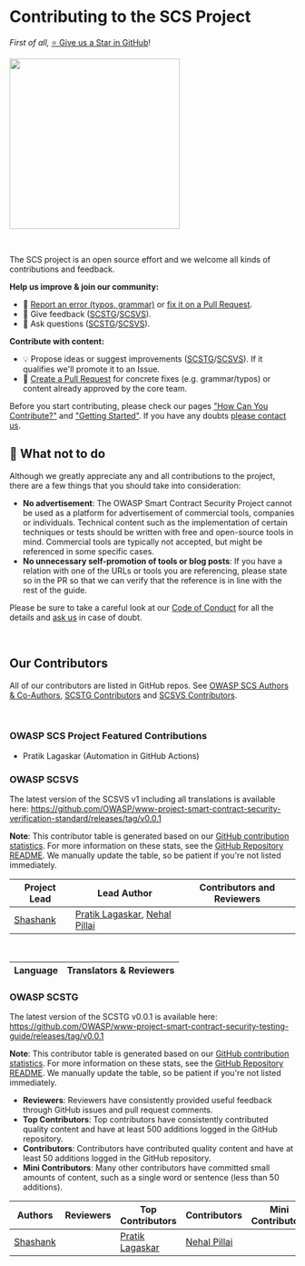 # Contributing to the SCS Project

_First of all,_ [⭐ Give us a Star in GitHub](https://github.com/OWASP/owasp-scs)!

<a href="https://github.com/OWASP/owasp-scs"><img src="../../assets/starring.png" width="300px"/></a>

<br>

The SCS project is an open source effort and we welcome all kinds of contributions and feedback.

**Help us improve & join our community:**

- 🐞 [Report an error (typos, grammar)](contributing/1_How_Can_You_Contribute.md#create-issues) or [fix it on a Pull Request](contributing/1_How_Can_You_Contribute.md#open-a-pull-request).
- 💬 Give feedback ([SCSTG](https://github.com/OWASP/www-project-smart-contract-security-testing-guide/discussions/categories/general)/[SCSVS](https://github.com/OWASP/www-project-smart-contract-security-verification-standard/discussions/categories/general)).
- 🙏 Ask questions ([SCSTG](https://github.com/OWASP/www-project-smart-contract-security-testing-guide/discussions/categories/q-a)/[SCSVS](https://github.com/OWASP/www-project-smart-contract-security-verification-standard/discussions/categories/q-a)).

**Contribute with content:**

- 💡 Propose ideas or suggest improvements ([SCSTG](https://github.com/OWASP/www-project-smart-contract-security-testing-guide/discussions/categories/ideas)/[SCSVS](https://github.com/OWASP/www-project-smart-contract-security-verification-standard/discussions/categories/ideas)). If it qualifies we'll promote it to an Issue.
- 📄 [Create a Pull Request](contributing/1_How_Can_You_Contribute.md#open-a-pull-request) for concrete fixes (e.g. grammar/typos) or content already approved by the core team.

Before you start contributing, please check our pages ["How Can You Contribute?"](contributing/1_How_Can_You_Contribute.md) and ["Getting Started"](contributing/2_Getting_Started.md). If you have any doubts [please contact us](contact.md).

## 🚫 What not to do

Although we greatly appreciate any and all contributions to the project, there are a few things that you should take into consideration:

- **No advertisement**: The OWASP Smart Contract Security Project cannot be used as a platform for advertisement of commercial tools, companies or individuals. Technical content such as the implementation of certain techniques or tests should be written with free and open-source tools in mind. Commercial tools are typically not accepted, but might be referenced in some specific cases.
- **No unnecessary self-promotion of tools or blog posts**: If you have a relation with one of the URLs or tools you are referencing, please state so in the PR so that we can verify that the reference is in line with the rest of the guide.

Please be sure to take a careful look at our [Code of Conduct](https://github.com/OWASP/www-project-smart-contract-security-testing-guide/blob/master/.github/CODE_OF_CONDUCT.md "Code of Conduct") for all the details and [ask us](contact.md) in case of doubt.

<br>

## Our Contributors

All of our contributors are listed in GitHub repos. See [OWASP SCS Authors & Co-Authors](https://github.com/OWASP/owasp-scs/graphs/contributors), [SCSTG Contributors](https://github.com/OWASP/www-project-smart-contract-security-testing-guide/graphs/contributors) and [SCSVS Contributors](https://github.com/OWASP/www-project-smart-contract-security-verification-standard/graphs/contributors).


<br>

### OWASP SCS Project Featured Contributions

- Pratik Lagaskar (Automation in GitHub Actions)


### OWASP SCSVS 

The latest version of the SCSVS v1 including all translations is available here: <https://github.com/OWASP/www-project-smart-contract-security-verification-standard/releases/tag/v0.0.1>

**Note**: This contributor table is generated based on our [GitHub contribution statistics](https://github.com/OWASP/www-project-smart-contract-security-verification-standard/graphs/contributors "GitHub contribution statistics"). For more information on these stats, see the [GitHub Repository README](https://github.com/OWASP/www-project-smart-contract-security-verification-standard/blob/master/README.md "GitHub Repository README"). We manually update the table, so be patient if you're not listed immediately.

| Project Lead | Lead Author | Contributors and Reviewers |
| ------- | --- | ----------------- |
| [Shashank](https://github.com/Shashank-In) | [Pratik Lagaskar](https://github.com/warlordsam07),  [Nehal Pillai](https://github.com/nehalr777) | |

<br/>

| Language | Translators & Reviewers |
| --------------- | ------------------------------------------------------------ |



### OWASP SCSTG 

The latest version of the SCSTG v0.0.1 is available here: <https://github.com/OWASP/www-project-smart-contract-security-testing-guide/releases/tag/v0.0.1>

**Note**: This contributor table is generated based on our [GitHub contribution statistics](https://github.com/OWASP/www-project-smart-contract-security-testing-guide/graphs/contributors "GitHub contribution statistics"). For more information on these stats, see the [GitHub Repository README](https://github.com/OWASP/www-project-smart-contract-security-testing-guide/blob/master/README.md "GitHub Repository README"). We manually update the table, so be patient if you're not listed immediately.

- **Reviewers**: Reviewers have consistently provided useful feedback through GitHub issues and pull request comments.
- **Top Contributors**: Top contributors have consistently contributed quality content and have at least 500 additions logged in the GitHub repository.
- **Contributors**: Contributors have contributed quality content and have at least 50 additions logged in the GitHub repository.
- **Mini Contributors**: Many other contributors have committed small amounts of content, such as a single word or sentence (less than 50 additions).

| Authors | Reviewers | Top Contributors | Contributors | Mini Contributors | Editors |
| ---- | ---- | ----- | --- | --- | --- |
|[Shashank](https://github.com/Shashank-In) | | [Pratik Lagaskar](https://github.com/warlordsam07)| [Nehal Pillai](https://github.com/nehalr777)  | | |

